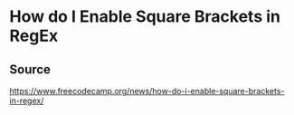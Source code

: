# How do I Enable Square Brackets in RegEx

## Source

<https://www.freecodecamp.org/news/how-do-i-enable-square-brackets-in-regex/>
